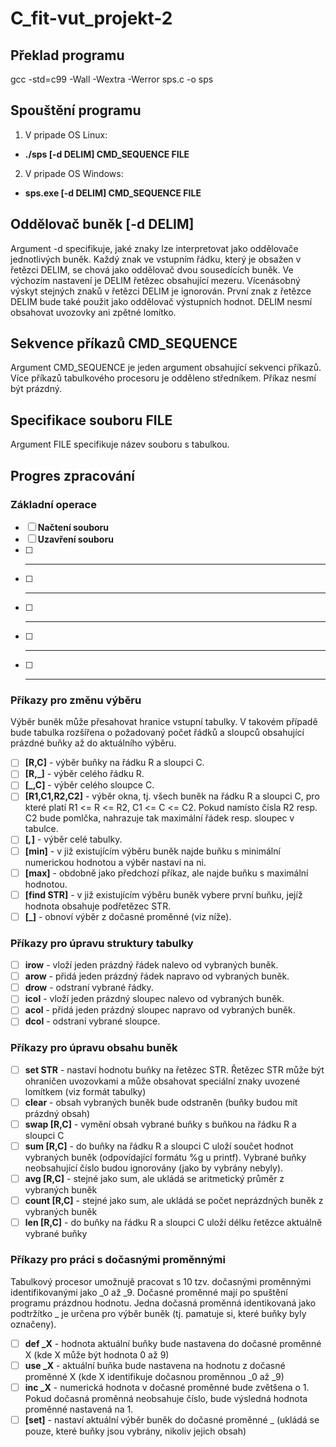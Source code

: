 # C_fit-vut_projekt-2
## Překlad programu
gcc -std=c99 -Wall -Wextra -Werror sps.c -o sps
## Spouštění programu
1. V pripade OS Linux: 
- **./sps [-d DELIM] CMD_SEQUENCE FILE**
2. V pripade OS Windows: 
- **sps.exe [-d DELIM] CMD_SEQUENCE FILE**

## Oddělovač buněk [-d DELIM]
Argument -d specifikuje, jaké znaky lze interpretovat jako oddělovače jednotlivých buněk. Každý znak ve vstupním řádku, který je obsažen v řetězci DELIM, se chová jako oddělovač dvou sousedících buněk. Ve výchozím nastavení je DELIM řetězec obsahující mezeru. Vícenásobný výskyt stejných znaků v řetězci DELIM je ignorován. První znak z řetězce DELIM bude také použit jako oddělovač výstupních hodnot. DELIM nesmí obsahovat uvozovky ani zpětné lomítko.

## Sekvence příkazů CMD_SEQUENCE
Argument CMD_SEQUENCE je jeden argument obsahující sekvenci příkazů. Více příkazů tabulkového procesoru je odděleno středníkem. Příkaz nesmí být prázdný.

## Specifikace souboru FILE
Argument FILE specifikuje název souboru s tabulkou.

## Progres zpracování

### Základní operace
- [ ] **Načtení souboru**
- [ ] **Uzavření souboru**
- [ ] ** **
- [ ] ** **
- [ ] ** **
- [ ] ** **
- [ ] ** **

### Příkazy pro změnu výběru
Výběr buněk může přesahovat hranice vstupní tabulky. V takovém případě bude tabulka rozšířena o požadovaný počet řádků a sloupců obsahující prázdné buňky až do aktuálního výběru.

- [ ] **[R,C]** - výběr buňky na řádku R a sloupci C.
- [ ] **[R,_]** - výběr celého řádku R.
- [ ] **[_,C]** - výběr celého sloupce C.
- [ ] **[R1,C1,R2,C2]** - výběr okna, tj. všech buněk na řádku R a sloupci C, pro které platí R1 <= R <= R2, C1 <= C <= C2. Pokud namísto čísla R2 resp. C2 bude pomlčka, nahrazuje tak maximální řádek resp. sloupec v tabulce.
- [ ] **[_,_]** - výběr celé tabulky.
- [ ] **[min]** - v již existujícím výběru buněk najde buňku s minimální numerickou hodnotou a výběr nastaví na ni.
- [ ] **[max]** - obdobně jako předchozí příkaz, ale najde buňku s maximální hodnotou.
- [ ] **[find STR]** - v již existujícím výběru buněk vybere první buňku, jejíž hodnota obsahuje podřetězec STR.
- [ ] **[_]** - obnoví výběr z dočasné proměnné (viz níže).

### Příkazy pro úpravu struktury tabulky
- [ ] **irow** - vloží jeden prázdný řádek nalevo od vybraných buněk.
- [ ] **arow** - přidá jeden prázdný řádek napravo od vybraných buněk.
- [ ] **drow** - odstraní vybrané řádky.
- [ ] **icol** - vloží jeden prázdný sloupec nalevo od vybraných buněk.
- [ ] **acol** - přidá jeden prázdný sloupec napravo od vybraných buněk.
- [ ] **dcol** - odstraní vybrané sloupce.

### Příkazy pro úpravu obsahu buněk
- [ ] **set STR** - nastaví hodnotu buňky na řetězec STR. Řetězec STR může být ohraničen uvozovkami a může obsahovat speciální znaky uvozené lomítkem (viz formát tabulky)
- [ ] **clear** - obsah vybraných buněk bude odstraněn (buňky budou mít prázdný obsah)
- [ ] **swap [R,C]** - vymění obsah vybrané buňky s buňkou na řádku R a sloupci C
- [ ] **sum [R,C]** - do buňky na řádku R a sloupci C uloží součet hodnot vybraných buněk (odpovídající formátu %g u printf). Vybrané buňky neobsahující číslo budou ignorovány (jako by vybrány nebyly).
- [ ] **avg [R,C]** - stejné jako sum, ale ukládá se aritmetický průměr z vybraných buněk
- [ ] **count [R,C]** - stejné jako sum, ale ukládá se počet neprázdných buněk z vybraných buněk
- [ ] **len [R,C]** - do buňky na řádku R a sloupci C uloží délku řetězce aktuálně vybrané buňky

### Příkazy pro práci s dočasnými proměnnými
Tabulkový procesor umožnujě pracovat s 10 tzv. dočasnými proměnnými identifikovanými jako _0 až _9. Dočasné proměnné mají po spuštění programu prázdnou hodnotu. Jedna dočasná proměnná identikovaná jako podtržítko _ je určena pro výběr buněk (tj. pamatuje si, které buňky byly označeny).

- [ ] **def _X** - hodnota aktuální buňky bude nastavena do dočasné proměnné X (kde X může být hodnota 0 až 9)
- [ ] **use _X** - aktuální buňka bude nastavena na hodnotu z dočasné proměnné X (kde X identifikuje dočasnou proměnnou _0 až _9)
- [ ] **inc _X** - numerická hodnota v dočasné proměnné bude zvětšena o 1. Pokud dočasná proměnná neobsahuje číslo, bude výsledná hodnota proměnné nastavená na 1.
- [ ] **[set]** - nastaví aktuální výběr buněk do dočasné proměnné _ (ukládá se pouze, které buňky jsou vybrány, nikoliv jejich obsah)
